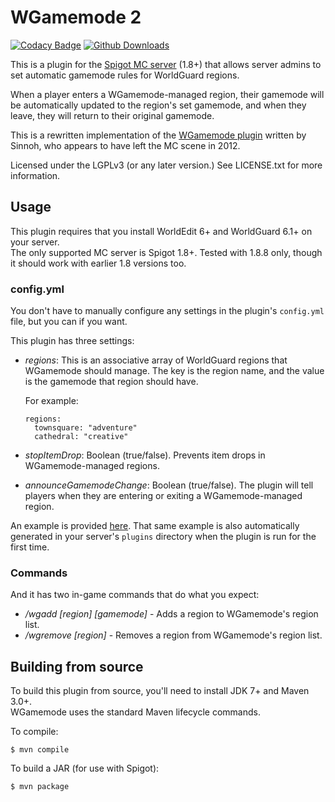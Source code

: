 # WGamemode 2

[![Codacy Badge](https://img.shields.io/codacy/0b0f3d64549a41a2a2c2373a9a24eb45.svg?style=flat-square)](https://www.codacy.com/public/soren121/wgamemode)
[![Github Downloads](https://img.shields.io/github/downloads/soren121/wgamemode/total.svg?style=flat-square)](https://github.com/soren121/wgamemode/releases)

This is a plugin for the [Spigot MC server](https://www.spigotmc.org/) (1.8+) 
that allows server admins to set automatic gamemode rules for WorldGuard regions. 

When a player enters a WGamemode-managed region, their gamemode will be automatically 
updated to the region's set gamemode, and when they leave, they will return to their 
original gamemode.

This is a rewritten implementation of the 
[WGamemode plugin](http://dev.bukkit.org/bukkit-plugins/wgamemode/) written by Sinnoh, 
who appears to have left the MC scene in 2012.

Licensed under the LGPLv3 (or any later version.) See LICENSE.txt for more information.

## Usage

This plugin requires that you install WorldEdit 6+ and WorldGuard 6.1+ on your server.  
The only supported MC server is Spigot 1.8+. Tested with 1.8.8 only, though it should 
work with earlier 1.8 versions too.

### config.yml

You don't have to manually configure any settings in the plugin's `config.yml` 
file, but you can if you want.

This plugin has three settings:

 * *regions*: This is an associative array of WorldGuard regions that WGamemode 
   should manage. The key is the region name, and the value is the gamemode that 
   region should have.
   
   For example:
   ```
   regions:
     townsquare: "adventure"
     cathedral: "creative"
   ```
 * *stopItemDrop*: Boolean (true/false). Prevents item drops in WGamemode-managed 
   regions.
 * *announceGamemodeChange*: Boolean (true/false). The plugin will tell players 
   when they are entering or exiting a WGamemode-managed region.
   
An example is provided [here](https://github.com/soren121/wgamemode/blob/master/src/main/resources/config.yml).
That same example is also automatically generated in your server's `plugins` 
directory when the plugin is run for the first time.

### Commands

And it has two in-game commands that do what you expect:

 * */wgadd [region] [gamemode]* - Adds a region to WGamemode's region list.
 * */wgremove [region]* - Removes a region from WGamemode's region list.
 
## Building from source

To build this plugin from source, you'll need to install JDK 7+ and Maven 3.0+.  
WGamemode uses the standard Maven lifecycle commands.

To compile:

    $ mvn compile
    
To build a JAR (for use with Spigot):

    $ mvn package
